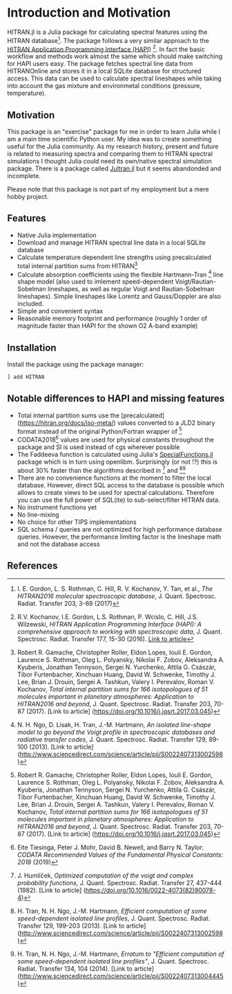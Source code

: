 # Introduction and Motivation

HITRAN.jl is a Julia package for calculating spectral features using the HITRAN database[^Gordon2017]. The package follows a very similar approach to the [HITRAN Application Programming Interface (HAPI)](https://github.com/hitranonline/hapi) [^Kochanov2016]. In fact the basic workflow and methods work almost the same which should make switching for HAPI users easy.
The package fetches spectral line data from HITRANOnline and stores it in a local SQLite database for structured access. This data can be used to calculate spectral lineshapes while taking into account the gas mixture and environmetal conditions (pressure, temperature).

## Motivation

This package is an "exercise" package for me in order to learn Julia while I am a main time scientific Python user. My idea was to create something useful for the Julia community. As my research history, present and future is related to measuring spectra and comparing them to HITRAN spectral simulations I thought Julia could need its own/native spectral simulation package. There is a package called [Jultran.jl](https://github.com/jsbj/Jultran.jl) but it seems abandonded and incomplete.

Please note that this package is not part of my employment but a mere hobby project.

## Features

* Native Julia implementation
* Download and manage HITRAN spectral line data in a local SQLite database
* Calculate temperature dependent line strengths using precalculated total internal partition sums from HITRAN[^Gamache2017]
* Calculate absorption coefficients using the flexible Hartmann-Tran [^Ngo2013] line shape model (also used to imlement speed-dependent Voigt/Rautian-Sobelman lineshapes, as well as regular Voigt and Rautian-Sobelman lineshapes). Simple lineshapes like Lorentz and Gauss/Doppler are also included.
* Simple and convenient syntax
* Reasonable memory footprint and performance (roughly 1 order of magnitude faster than HAPI for the shown O2 A-band example)

## Installation

Install the package using the package manager:

```julia
] add HITRAN
```

## Notable differences to HAPI and missing features

* Total internal partition sums use the [precalculated] (https://hitran.org/docs/iso-meta/) values converted to a JLD2 binary format instead of the original Python/Fortran wrapper of [^Gamache2017]
* CODATA2018[^Tiesinga2019] values are used for physical constants throughout the package and SI is used instead of cgs wherever possible
* The Faddeeva function is calculated using Julia's [SpecialFunctions.jl](https://github.com/JuliaMath/SpecialFunctions.jl) package which is in turn using openlibm. Surprisingly (or not !?) this is about 30% faster than the algorithms described in [^Humlíček1982] and [^Tran2013][^Tran2014]
* There are no convenience functions at the moment to filter the local database. However, direct SQL access to the database is possible which allows to create views to be used for spectral calculations. Therefore you can use the full power of SQL(ite) to sub-select/filter HITRAN data.
* No instrument functions yet
* No line-mixing
* No choice for other TIPS implementations
* SQL schema / queries are not optimized for high performance database queries. However, the performance limiting factor is the lineshape math and not the database access

## References

[^Gordon2017]: I. E. Gordon, L. S. Rothman, C. Hill, R. V. Kochanov, Y. Tan, et al., *The HITRAN2016 molecular spectroscopic database*, J. Quant. Spectrosc. Radiat. Transfer 203, 3-69 (2017)

[^Kochanov2016]: R.V. Kochanov, I.E. Gordon, L.S. Rothman, P. Wcislo, C. Hill, J.S. Wilzewski, *HITRAN Application Programming Interface (HAPI): A comprehensive approach to working with spectroscopic data*, J. Quant. Spectrosc. Radiat. Transfer 177, 15-30 (2016). [Link to article](http://dx.doi.org/10.1016/j.jqsrt.2016.03.005)

[^Gamache2017]: Robert R. Gamache, Christopher Roller, Eldon Lopes, Iouli E. Gordon, Laurence S. Rothman, Oleg L. Polyansky, Nikolai F. Zobov, Aleksandra A. Kyuberis, Jonathan Tennyson, Sergei N. Yurchenko, Attila G. Császár, Tibor Furtenbacher, Xinchuan Huang, David W. Schwenke, Timothy J. Lee, Brian J. Drouin, Sergei A. Tashkun, Valery I. Perevalov, Roman V. Kochanov, *Total internal partition sums for 166 isotopologues of 51 molecules important in planetary atmospheres: Application to HITRAN2016 and beyond*, J. Quant. Spectrosc. Radiat. Transfer 203, 70-87 (2017). [Link to article] (https://doi.org/10.1016/j.jqsrt.2017.03.045)

[^Ngo2013]: N. H. Ngo, D. Lisak, H. Tran, J.-M. Hartmann, *An isolated line-shape model to go beyond the Voigt profile in spectroscopic databases and radiative transfer codes*, J. Quant. Spectrosc. Radiat. Transfer 129, 89-100 (2013). [Link to article] (http://www.sciencedirect.com/science/article/pii/S0022407313002598)

[^Humlíček1982]: J. Humlíček, *Optimized computation of the voigt and complex probability functions*, J. Quant. Spectrosc. Radiat. Transfer 27, 437-444 (1982). [Link to article] (https://doi.org/10.1016/0022-4073(82)90078-4)

[^Tran2013]: H. Tran, N. H. Ngo, J.-M. Hartmann, *Efficient computation of some speed-dependent isolated line profiles*, J. Quant. Spectrosc. Radiat. Transfer 129, 199-203 (2013). [Link to article] (http://www.sciencedirect.com/science/article/pii/S0022407313002598)

[^Tran2014]: H. Tran, N. H. Ngo, J.-M. Hartmann, *Erratum to "Efficient computation of some speed-dependent isolated line profiles"*, J. Quant. Spectrosc. Radiat. Transfer 134, 104 (2014). [Link to article] (http://www.sciencedirect.com/science/article/pii/S0022407313004445)

[^Tiesinga2019]: Eite Tiesinga, Peter J. Mohr, David B. Newell, and Barry N. Taylor: *CODATA Recommended Values of the Fundamental Physical Constants: 2018* (2019)